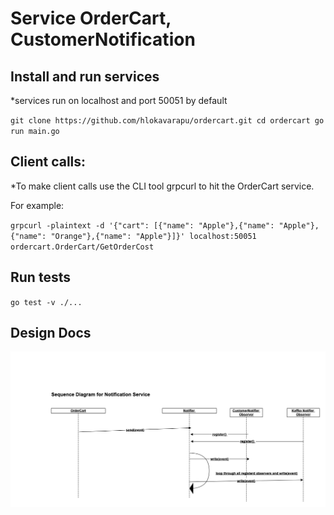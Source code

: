 # Service OrderCart, CustomerNotification

## Install and run services
*services run on localhost and port 50051 by default

`
git clone https://github.com/hlokavarapu/ordercart.git
cd ordercart
go run main.go
`

## Client calls:
*To make client calls use the CLI tool grpcurl to hit the OrderCart service.

For example:

`
grpcurl -plaintext -d '{"cart": [{"name": "Apple"},{"name": "Apple"},{"name": "Orange"},{"name": "Apple"}]}' localhost:50051 ordercart.OrderCart/GetOrderCost
`

## Run tests
`
go test -v ./...
`

## Design Docs
![Alt text](designdocs/Notifier.png?raw=true "Design Doc")



